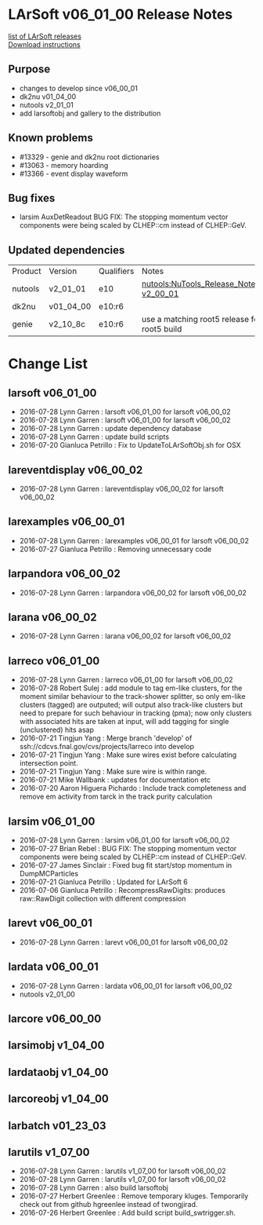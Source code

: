 # LArSoft v06_01_00 Release Notes



[list of LArSoft releases](LArSoft_release_list)  
[Download instructions](http://scisoft.fnal.gov/scisoft/bundles/larsoft/v06_01_00/larsoft-v06_01_00.html)

## Purpose

-   changes to develop since v06_00_01
-   dk2nu v01_04_00
-   nutools v2_01_01
-   add larsoftobj and gallery to the distribution

## Known problems

-   \#13329 - genie and dk2nu root dictionaries
-   \#13063 - memory hoarding
-   \#13366 - event display waveform

## Bug fixes

-   larsim AuxDetReadout BUG FIX: The stopping momentum vector components were being scaled by CLHEP::cm instead of CLHEP::GeV.

## Updated dependencies

|         |           |            |                                                        |
|---------|-----------|------------|--------------------------------------------------------|
| Product | Version   | Qualifiers | Notes                                                  |
| nutools | v2_01_01  | e10        | [nutools:NuTools_Release_Notes#nutools-v2_00_01](https://cdcvs.fnal.gov/redmine/projects/nutools/wiki/NuTools_Release_Notes#nutools-v2_00_01) |
| dk2nu   | v01_04_00 | e10:r6     |                                                        |
| genie   | v2_10_8c  | e10:r6     | use a matching root5 release for the root5 build       |

# Change List

## larsoft v06_01_00

-   2016-07-28 Lynn Garren : larsoft v06_01_00 for larsoft v06_00_02
-   2016-07-28 Lynn Garren : larsoft v06_01_00 for larsoft v06_00_02
-   2016-07-28 Lynn Garren : update dependency database
-   2016-07-28 Lynn Garren : update build scripts
-   2016-07-20 Gianluca Petrillo : Fix to UpdateToLArSoftObj.sh for OSX

## lareventdisplay v06_00_02

-   2016-07-28 Lynn Garren : lareventdisplay v06_00_02 for larsoft v06_00_02

## larexamples v06_00_01

-   2016-07-28 Lynn Garren : larexamples v06_00_01 for larsoft v06_00_02
-   2016-07-27 Gianluca Petrillo : Removing unnecessary code

## larpandora v06_00_02

-   2016-07-28 Lynn Garren : larpandora v06_00_02 for larsoft v06_00_02

## larana v06_00_02

-   2016-07-28 Lynn Garren : larana v06_00_02 for larsoft v06_00_02

## larreco v06_01_00

-   2016-07-28 Lynn Garren : larreco v06_01_00 for larsoft v06_00_02
-   2016-07-28 Robert Sulej : add module to tag em-like clusters, for the moment similar behaviour to the track-shower splitter, so only em-like clusters (tagged) are outputed; will output also track-like clusters but need to prepare for such behaviour in tracking (pma); now only clusters with associated hits are taken at input, will add tagging for single (unclustered) hits asap
-   2016-07-21 Tingjun Yang : Merge branch 'develop' of ssh://cdcvs.fnal.gov/cvs/projects/larreco into develop
-   2016-07-21 Tingjun Yang : Make sure wires exist before calculating intersection point.
-   2016-07-21 Tingjun Yang : Make sure wire is within range.
-   2016-07-21 Mike Wallbank : updates for documentation etc
-   2016-07-20 Aaron Higuera Pichardo : Include track completeness and remove em activity from tarck in the track purity calculation

## larsim v06_01_00

-   2016-07-28 Lynn Garren : larsim v06_01_00 for larsoft v06_00_02
-   2016-07-27 Brian Rebel : BUG FIX: The stopping momentum vector components were being scaled by CLHEP::cm instead of CLHEP::GeV.
-   2016-07-27 James Sinclair : Fixed bug fit start/stop momentum in DumpMCParticles
-   2016-07-21 Gianluca Petrillo : Updated for LArSoft 6
-   2016-07-06 Gianluca Petrillo : RecompressRawDigits: produces raw::RawDigit collection with different compression

## larevt v06_00_01

-   2016-07-28 Lynn Garren : larevt v06_00_01 for larsoft v06_00_02

## lardata v06_00_01

-   2016-07-28 Lynn Garren : lardata v06_00_01 for larsoft v06_00_02
-   nutools v2_01_00

## larcore v06_00_00

## larsimobj v1_04_00

## lardataobj v1_04_00

## larcoreobj v1_04_00

## larbatch v01_23_03

## larutils v1_07_00

-   2016-07-28 Lynn Garren : larutils v1_07_00 for larsoft v06_00_02
-   2016-07-28 Lynn Garren : larutils v1_07_00 for larsoft v06_00_02
-   2016-07-28 Lynn Garren : also build larsoftobj
-   2016-07-27 Herbert Greenlee : Remove temporary kluges. Temporarily check out from github hgreenlee instead of twongjirad.
-   2016-07-26 Herbert Greenlee : Add build script build_swtrigger.sh.
